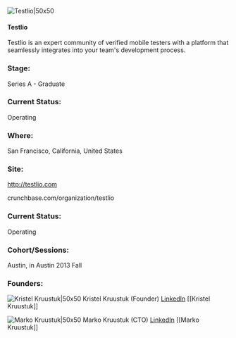 

![Testlio|50x50](https://apimg.techstars.com/connect/images/image_files/600f43f56a498b00080000aa/original/testlio.png)

#### Testlio
Testlio is an expert community of verified mobile testers with a platform that seamlessly integrates into your team's development process.

### Stage: 
Series A - Graduate 

### Current Status: 
Operating

### Where:
San Francisco, California, United States

### Site:
http://testlio.com



crunchbase.com/organization/testlio

### Current Status: 
Operating

### Cohort/Sessions: 
Austin, in Austin 2013 Fall

### Founders: 

![Kristel Kruustuk|50x50](https://apimg.techstars.com/connect/users/image_files/527b/0a84/39ad/49c4/7700/02ad/original/Kristel_linkedin.jpg?1398804334) Kristel Kruustuk (Founder) [LinkedIn](https://linkedin.com/in/kristelviidik) [[Kristel Kruustuk]]

![Marko Kruustuk|50x50](https://s3.amazonaws.com/photos.angel.co/users/169816-medium_jpg?1353923755) Marko Kruustuk (CTO) [LinkedIn](https://linkedin.com/in/markokruustuk) [[Marko Kruustuk]]


